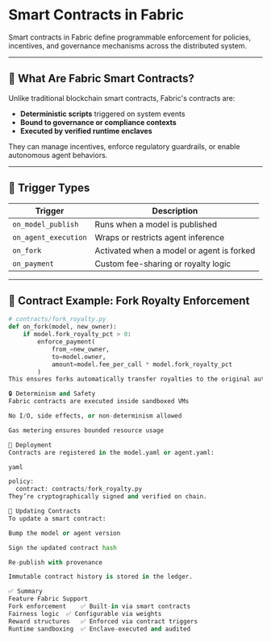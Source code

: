 # Smart Contracts in Fabric

Smart contracts in Fabric define programmable enforcement for policies, incentives, and governance mechanisms across the distributed system.

---

## 📜 What Are Fabric Smart Contracts?

Unlike traditional blockchain smart contracts, Fabric's contracts are:

- **Deterministic scripts** triggered on system events
- **Bound to governance or compliance contexts**
- **Executed by verified runtime enclaves**

They can manage incentives, enforce regulatory guardrails, or enable autonomous agent behaviors.

---

## 🔁 Trigger Types

| Trigger              | Description                                 |
|----------------------|---------------------------------------------|
| `on_model_publish`   | Runs when a model is published              |
| `on_agent_execution` | Wraps or restricts agent inference          |
| `on_fork`            | Activated when a model or agent is forked   |
| `on_payment`         | Custom fee-sharing or royalty logic         |

---

## 🧠 Contract Example: Fork Royalty Enforcement

```python
# contracts/fork_royalty.py
def on_fork(model, new_owner):
    if model.fork_royalty_pct > 0:
        enforce_payment(
            from_=new_owner,
            to=model.owner,
            amount=model.fee_per_call * model.fork_royalty_pct
        )
This ensures forks automatically transfer royalties to the original author.

🔒 Determinism and Safety
Fabric contracts are executed inside sandboxed VMs

No I/O, side effects, or non-determinism allowed

Gas metering ensures bounded resource usage

🚦 Deployment
Contracts are registered in the model.yaml or agent.yaml:

yaml

policy:
  contract: contracts/fork_royalty.py
They’re cryptographically signed and verified on chain.

🔄 Updating Contracts
To update a smart contract:

Bump the model or agent version

Sign the updated contract hash

Re-publish with provenance

Immutable contract history is stored in the ledger.

✅ Summary
Feature	Fabric Support
Fork enforcement	✅ Built-in via smart contracts
Fairness logic	✅ Configurable via weights
Reward structures	✅ Enforced via contract triggers
Runtime sandboxing	✅ Enclave-executed and audited
